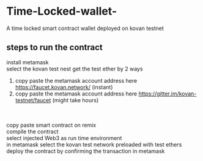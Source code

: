# Time-Locked-wallet-
A time locked smart contract wallet deployed on kovan testnet

steps to run the contract
-------------------------
install metamask </br>
  select the kovan test nest
  get the test ether by 2 ways
  1) copy paste the metamask account address here https://faucet.kovan.network/ (instant)
  2) copy paste the metamask account address here https://gitter.im/kovan-testnet/faucet (might take hours)
  
</br>
</br> copy paste smart contract on remix 
</br> compile the contract
</br> select injected Web3 as run time environment
</br> in metamask select the kovan test network preloaded with test ethers 
</br> deploy the contract by confirming the transaction in metamask



  
